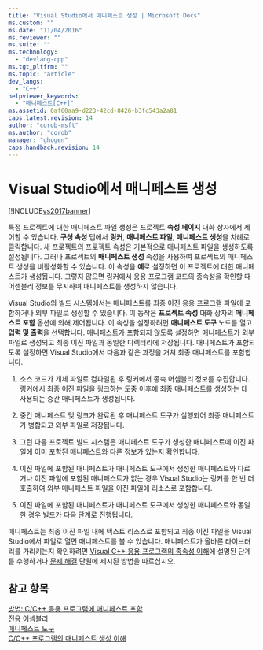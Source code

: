 ```yaml
---
title: "Visual Studio에서 매니페스트 생성 | Microsoft Docs"
ms.custom: ""
ms.date: "11/04/2016"
ms.reviewer: ""
ms.suite: ""
ms.technology: 
  - "devlang-cpp"
ms.tgt_pltfrm: ""
ms.topic: "article"
dev_langs: 
  - "C++"
helpviewer_keywords: 
  - "매니페스트[C++]"
ms.assetid: 0af60aa9-d223-42cd-8426-b3fc543a2a81
caps.latest.revision: 14
author: "corob-msft"
ms.author: "corob"
manager: "ghogen"
caps.handback.revision: 14
---
```

# Visual Studio에서 매니페스트 생성
[!INCLUDE[vs2017banner](../assembler/inline/includes/vs2017banner.md)]

특정 프로젝트에 대한 매니페스트 파일 생성은 프로젝트 **속성 페이지** 대화 상자에서 제어할 수 있습니다.  **구성 속성** 탭에서 **링커**, **매니페스트 파일**, **매니페스트 생성**을 차례로 클릭합니다.  새 프로젝트의 프로젝트 속성은 기본적으로 매니페스트 파일을 생성하도록 설정됩니다.  그러나 프로젝트의 **매니페스트 생성** 속성을 사용하여 프로젝트의 매니페스트 생성을 비활성화할 수 있습니다.  이 속성을 **예**로 설정하면 이 프로젝트에 대한 매니페스트가 생성됩니다.  그렇지 않으면 링커에서 응용 프로그램 코드의 종속성을 확인할 때 어셈블리 정보를 무시하며 매니페스트를 생성하지 않습니다.  
  
 Visual Studio의 빌드 시스템에서는 매니페스트를 최종 이진 응용 프로그램 파일에 포함하거나 외부 파일로 생성할 수 있습니다.  이 동작은 **프로젝트 속성** 대화 상자의 **매니페스트 포함** 옵션에 의해 제어됩니다.  이 속성을 설정하려면 **매니페스트 도구** 노드를 열고 **입력 및 출력**을 선택합니다.  매니페스트가 포함되지 않도록 설정하면 매니페스트가 외부 파일로 생성되고 최종 이진 파일과 동일한 디렉터리에 저장됩니다.  매니페스트가 포함되도록 설정하면 Visual Studio에서 다음과 같은 과정을 거쳐 최종 매니페스트를 포함합니다.  
  
1.  소스 코드가 개체 파일로 컴파일된 후 링커에서 종속 어셈블리 정보를 수집합니다.  링커에서 최종 이진 파일을 링크하는 도중 이후에 최종 매니페스트를 생성하는 데 사용되는 중간 매니페스트가 생성됩니다.  
  
2.  중간 매니페스트 및 링크가 완료된 후 매니페스트 도구가 실행되어 최종 매니페스트가 병합되고 외부 파일로 저장됩니다.  
  
3.  그런 다음 프로젝트 빌드 시스템은 매니페스트 도구가 생성한 매니페스트에 이진 파일에 이미 포함된 매니페스트와 다른 정보가 있는지 확인합니다.  
  
4.  이진 파일에 포함된 매니페스트가 매니페스트 도구에서 생성한 매니페스트와 다르거나 이진 파일에 포함된 매니페스트가 없는 경우 Visual Studio는 링커를 한 번 더 호출하여 외부 매니페스트 파일을 이진 파일에 리소스로 포함합니다.  
  
5.  이진 파일에 포함된 매니페스트가 매니페스트 도구에서 생성한 매니페스트와 동일한 경우 빌드가 다음 단계로 진행됩니다.  
  
 매니페스트는 최종 이진 파일 내에 텍스트 리소스로 포함되고 최종 이진 파일을 Visual Studio에서 파일로 열면 매니페스트를 볼 수 있습니다.  매니페스트가 올바른 라이브러리를 가리키는지 확인하려면 [Visual C\+\+ 응용 프로그램의 종속성 이해](../ide/understanding-the-dependencies-of-a-visual-cpp-application.md)에 설명된 단계를 수행하거나 [문제 해결](../build/troubleshooting-c-cpp-isolated-applications-and-side-by-side-assemblies.md) 단원에 제시된 방법을 따르십시오.  
  
## 참고 항목  
 [방법: C\/C\+\+ 응용 프로그램에 매니페스트 포함](../build/how-to-embed-a-manifest-inside-a-c-cpp-application.md)   
 [전용 어셈블리](_win32_private_assemblies)   
 [매니페스트 도구](http://msdn.microsoft.com/library/aa375649)   
 [C\/C\+\+ 프로그램의 매니페스트 생성 이해](../build/understanding-manifest-generation-for-c-cpp-programs.md)